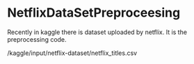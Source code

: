 # NetflixDataSetPreproceesing

Recently in kaggle there is dataset uploaded by netflix.
It is the preprocessing code.

/kaggle/input/netflix-dataset/netflix_titles.csv

